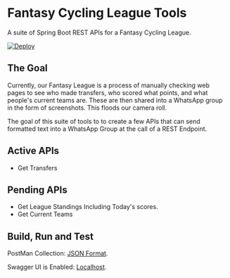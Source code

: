 # Fantasy Cycling League Tools
A suite of Spring Boot REST APIs for a Fantasy Cycling League.

[![Deploy](https://www.herokucdn.com/deploy/button.svg)](https://heroku.com/deploy)

## The Goal
Currently, our Fantasy League is a process of manually checking web pages to see who made transfers, who scored what
points, and what people's current teams are. These are then shared into a WhatsApp group in the form of screenshots.
This floods our camera roll.

The goal of this suite of tools to to create a few APIs that can send formatted text into a WhatsApp Group at the call
of a REST Endpoint.

## Active APIs

* Get Transfers

## Pending APIs

* Get League Standings Including Today's scores.
* Get Current Teams

## Build, Run and Test

PostMan Collection: [JSON Format](https://www.getpostman.com/collections/6f8d705afefeb67c6aa8).

Swagger UI is Enabled: [Localhost](http://localhost:8080/swagger-ui/index.html#/).
